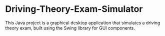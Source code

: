 # Driving-Theory-Exam-Simulator
This Java project is a graphical desktop application that simulates a driving theory exam, built using the Swing library for GUI components.
